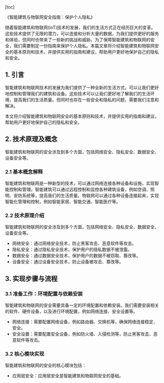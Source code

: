 
[toc]                    
                
                
《智能建筑与物联网安全指南：保护个人隐私》

随着智能建筑和物联网(IoT)技术的发展，我们的生活方式正在经历巨大的变革。这些技术提供了无限的潜力，可以连接和分析大量的数据，为我们提供更好的服务和体验，但同时也带来了一些新的挑战和威胁。为了保障智能建筑和物联网的安全，我们需要制定一份指南来保护个人隐私。本篇文章将介绍智能建筑和物联网安全的基本原则和技术，并提供实用的指南和建议，帮助用户更好地保护自己的隐私和安全。

## 1. 引言

智能建筑和物联网技术的发展为我们提供了一种全新的生活方式，可以让我们更好地控制和管理我们的建筑和设备。这些技术可以让我们更好地了解我们的生活环境，提高我们的生活质量。但同时也存在一些安全和隐私的问题，需要我们注意和解决。

本文将介绍智能建筑和物联网安全的基本原则和技术，并提供实用的指南和建议，帮助用户更好地保护自己的隐私和安全。

## 2. 技术原理及概念

智能建筑和物联网的安全涉及到多个方面，包括网络安全、隐私安全、数据安全、设备安全等。

### 2.1 基本概念解释

智能建筑和物联网是一种新型的技术，可以通过网络连接各种设备和设施，实现智能控制和管理。智能建筑可以通过远程控制和监控各种建筑设备，例如空调、照明、安防系统等，提高我们的生活质量。物联网可以通过各种设备连接起来，实现智能化管理和控制，例如智能家居、智能交通、智能医疗等。

### 2.2 技术原理介绍

智能建筑和物联网的安全涉及到多个方面，包括网络安全、隐私安全、数据安全、设备安全等。

- 网络安全：通过网络安全技术，防止黑客攻击、恶意软件等攻击。
- 隐私安全：通过隐私安全技术，保护用户的隐私数据不被泄露。
- 数据安全：通过数据安全技术，保护用户的数据不被窃取、篡改等。
- 设备安全：通过设备安全技术，防止设备被攻击、篡改等。

## 3. 实现步骤与流程

### 3.1 准备工作：环境配置与依赖安装

智能建筑和物联网的安全需要具备一定的环境配置和依赖安装。我们需要安装相关的软件、硬件设备，以及进行环境配置，例如网络连接、安全设置等。

- 网络连接：需要配置网络设备，例如路由器、交换机等，确保网络连接稳定、安全。
- 安全设置：需要配置安全设备，例如防火墙、入侵检测等，防止黑客攻击、恶意软件等攻击。

### 3.2 核心模块实现

智能建筑和物联网的安全的核心模块包括：

- 应用层安全：应用层安全是智能建筑和物联网安全的基础。

